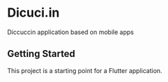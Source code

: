 # Dicuci.in

Diccuccin application based on mobile apps

## Getting Started

This project is a starting point for a Flutter application.
